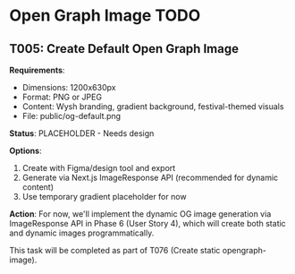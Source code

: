 # Open Graph Image TODO

## T005: Create Default Open Graph Image

**Requirements**:
- Dimensions: 1200x630px
- Format: PNG or JPEG
- Content: Wysh branding, gradient background, festival-themed visuals
- File: public/og-default.png

**Status**: PLACEHOLDER - Needs design

**Options**:
1. Create with Figma/design tool and export
2. Generate via Next.js ImageResponse API (recommended for dynamic content)
3. Use temporary gradient placeholder for now

**Action**: For now, we'll implement the dynamic OG image generation via ImageResponse API in Phase 6 (User Story 4), which will create both static and dynamic images programmatically.

This task will be completed as part of T076 (Create static opengraph-image).
